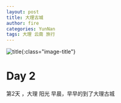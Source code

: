 ```yaml
---
layout: post
title: 大理古城
author: fire
categories: YunNan 
tags: 大理 云南 旅行
---
```


![title](https://image.sideproject.cn/titlex/titlex_035.jpg){:class="image-title"}

Day 2
===

第2天 ，大理
阳光
早晨，早早的到了大理古城 